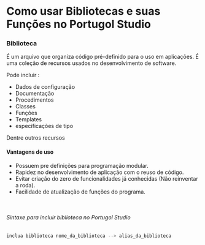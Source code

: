# Como usar Bibliotecas e suas Funções no Portugol Studio

### Biblioteca
É um arquivo que organiza código pré-definido para o uso em aplicações. É uma coleção de recursos usados no desenvolvimento de software. 

Pode incluir :
- Dados de configuração
- Documentação
- Procedimentos
- Classes
- Funções
- Templates
- especificações de tipo

Dentre outros recursos
<br/>

#### Vantagens de uso
- Possuem pre definições para programação modular.
- Rapidez no desenvolvimento de aplicação com o reuso de código.
- Evitar criação do zero de funcionalidades já conhecidas (Não reinventar a roda).
- Facilidade de atualização de funções do programa.
<br/>

###### Sintaxe para incluir biblioteca no Portugol Studio
```c
inclua biblioteca nome_da_biblioteca --> alias_da_biblioteca
```

